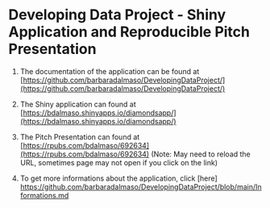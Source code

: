 # Developing Data Project -  Shiny Application and Reproducible Pitch Presentation

1. The documentation of the application can be found at [https://github.com/barbaradalmaso/DevelopingDataProject/](https://github.com/barbaradalmaso/DevelopingDataProject/)

2. The  Shiny application can found at [https://bdalmaso.shinyapps.io/diamondsapp/](https://bdalmaso.shinyapps.io/diamondsapp/)

3. The Pitch Presentation can found at [https://rpubs.com/bdalmaso/692634](https://rpubs.com/bdalmaso/692634) (Note: May need to reload the URL, sometimes page may not open if you click on the link)

4. To get more informations about the application, click [here] https://github.com/barbaradalmaso/DevelopingDataProject/blob/main/Informations.md
